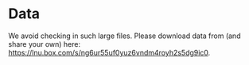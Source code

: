 # Data

We avoid checking in such large files. Please download data from (and share your own) here: <https://lnu.box.com/s/ng6ur55uf0yuz6vndm4royh2s5dg9ic0>.
